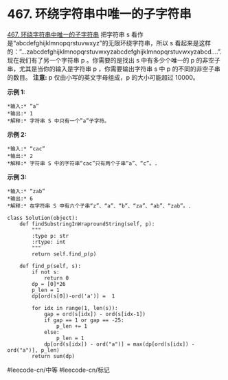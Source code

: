 # 467. 环绕字符串中唯一的子字符串
  [467. 环绕字符串中唯一的子字符串](https://leetcode-cn.com/problems/unique-substrings-in-wraparound-string/) 
把字符串 s 看作是“abcdefghijklmnopqrstuvwxyz”的无限环绕字符串，所以 s 看起来是这样的：”…zabcdefghijklmnopqrstuvwxyzabcdefghijklmnopqrstuvwxyzabcd….”. 
现在我们有了另一个字符串 p 。你需要的是找出 s 中有多少个唯一的 p 的非空子串，尤其是当你的输入是字符串 p ，你需要输出字符串 s 中 p 的不同的非空子串的数目。 
**注意:** p 仅由小写的英文字母组成，p 的大小可能超过 10000。
 
**示例 1:**
```
*输入:* “a”
*输出:* 1
*解释:* 字符串 S 中只有一个”a”子字符。
```
 
**示例 2:**
```
*输入:* “cac”
*输出:* 2
*解释:* 字符串 S 中的字符串“cac”只有两个子串“a”、“c”。.
```
**示例 3:**
```
*输入:* “zab”
*输出:* 6
*解释:* 在字符串 S 中有六个子串“z”、“a”、“b”、“za”、“ab”、“zab”。.
```

```
class Solution(object):
    def findSubstringInWraproundString(self, p):
        """
        :type p: str
        :rtype: int
        """
        return self.find_p(p)
    
    def find_p(self, s):
        if not s:
            return 0
        dp = [0]*26
        p_len = 1
        dp[ord(s[0])-ord('a')] =  1
        
        for idx in range(1, len(s)):
            gap = ord(s[idx]) - ord(s[idx-1])
            if gap == 1 or gap == -25:
                p_len += 1
            else:
                p_len = 1
            dp[ord(s[idx]) - ord("a")] = max(dp[ord(s[idx]) - ord("a")], p_len)
        return sum(dp)

```

#leecode-cn/中等 #leecode-cn/标记